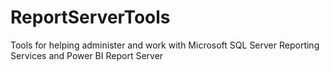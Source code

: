 # ReportServerTools
Tools for helping administer and work with Microsoft SQL Server Reporting Services and Power BI Report Server
